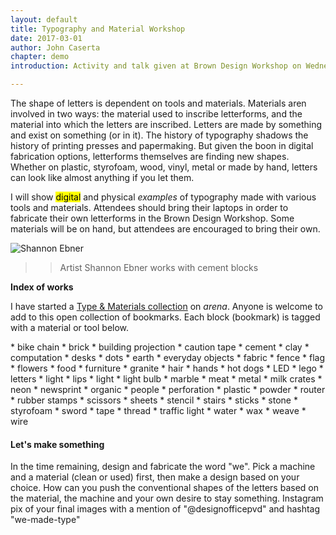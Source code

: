 ```yaml
---
layout: default
title: Typography and Material Workshop
date: 2017-03-01
author: John Caserta
chapter: demo
introduction: Activity and talk given at Brown Design Workshop on Wednesday, March 15, 2017, 5pm – 7pm

---
```


The shape of letters is dependent on tools and materials. Materials aren involved in two ways: the material used to inscribe letterforms, and the material into which the letters are inscribed. Letters are made by something and exist on something (or in it). The history of typography shadows the history of printing presses and papermaking. But given the boon in digital fabrication options, letterforms themselves are finding new shapes. Whether on plastic, styrofoam, wood, vinyl, metal or made by hand, letters can look like almost anything if you let them.

I will show <mark>digital</mark> and physical <cite data-parent="Footnote text here. Such and such and such. Footnote text here. Such and such and such">examples</cite> of typography made with various tools and materials. Attendees should bring their laptops in order to fabricate their own letterforms in the Brown Design Workshop. Some materials will be on hand, but attendees are encouraged to bring their own.

![Shannon Ebner](http://1.bp.blogspot.com/-9S5L2nrk-l0/T8zQ1RedFOI/AAAAAAAAGiE/7eOijCeQgU8/s1600/7.jpg)

>> Artist Shannon Ebner works with cement blocks

**Index of works**

I have started a [Type & Materials collection](https://www.are.na/john-caserta/type-and-materials) on *arena*. Anyone is welcome to add to this open collection of bookmarks. Each block (bookmark) is tagged with a material or tool below.

<div class="twocol">
* bike chain
* brick
* building projection
* caution tape
* cement
* clay
* computation
* desks
* dots
* earth
* everyday objects
* fabric
* fence
* flag
* flowers
* food
* furniture
* granite
* hair
* hands
* hot dogs
* LED
* lego
* letters
* light
* lips
* light
* light bulb
* marble
* meat
* metal
* milk crates
* neon
* newsprint
* organic
* people
* perforation
* plastic
* powder
* router
* rubber stamps
* scissors
* sheets
* stencil
* stairs
* sticks
* stone
* styrofoam
* sword
* tape
* thread
* traffic light
* water
* wax
* weave
* wire
</div>

#### Let's make something

In the time remaining, design and fabricate the word "we". Pick a machine and a material (clean or used) first, then make a design based on your choice. How can you push the conventional shapes of the letters based on the material, the machine and your own desire to stay something. Instagram pix of your final images with a mention of "@designofficepvd" and hashtag "we-made-type"
